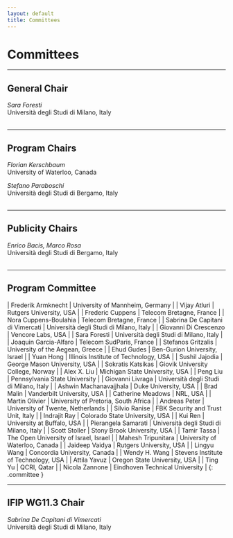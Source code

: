 ```yaml
---
layout: default
title: Committees
---
```


# Committees

--------------------------------------------------------------------------------

## General Chair
*Sara Foresti*  
Università degli Studi di Milano, Italy<br><br>

--------------------------------------------------------------------------------

## Program Chairs
*Florian Kerschbaum*  
University of Waterloo, Canada

*Stefano Paraboschi*  
Università degli Studi di Bergamo, Italy<br><br>

--------------------------------------------------------------------------------

## Publicity Chairs

*Enrico Bacis, Marco Rosa*  
Università degli Studi di Bergamo, Italy<br><br>

--------------------------------------------------------------------------------

## Program Committee

| Frederik Armknecht               | University of Mannheim, Germany          |
| Vijay Atluri                     | Rutgers University, USA                  |
| Frederic Cuppens                 | Telecom Bretagne, France                 |
| Nora Cuppens-Boulahia            | Telecom Bretagne, France                 |
| Sabrina De Capitani di Vimercati | Università degli Studi di Milano, Italy  |
| Giovanni Di Crescenzo            | Vencore Labs, USA                        |
| Sara Foresti                     | Università degli Studi di Milano, Italy  |
| Joaquin Garcia-Alfaro            | Telecom SudParis, France                 |
| Stefanos Gritzalis               | University of the Aegean, Greece         |
| Ehud Gudes                       | Ben-Gurion University, Israel            |
| Yuan Hong                        | Illinois Institute of Technology, USA    |
| Sushil Jajodia                   | George Mason University, USA             |
| Sokratis Katsikas                | Giovik University College, Norway        |
| Alex X. Liu                      | Michigan State University, USA           |
| Peng Liu                         | Pennsylvania State University            |
| Giovanni Livraga                 | Università degli Studi di Milano, Italy  |
| Ashwin Machanavajjhala           | Duke University, USA                     |
| Brad Malin                       | Vanderbilt University, USA               |
| Catherine Meadows                | NRL, USA                                 |
| Martin Olivier                   | University of Pretoria, South Africa     |
| Andreas Peter                    | University of Twente, Netherlands        |
| Silvio Ranise                    | FBK Security and Trust Unit, Italy       |
| Indrajit Ray                     | Colorado State University, USA           |
| Kui Ren                          | University at Buffalo, USA               |
| Pierangela Samarati              | Università degli Studi di Milano, Italy  |
| Scott Stoller                    | Stony Brook University, USA              |
| Tamir Tassa                      | The Open University of Israel, Israel    |
| Mahesh Tripunitara               | University of Waterloo, Canada           |
| Jaideep Vaidya                   | Rutgers University, USA                  |
| Lingyu Wang                      | Concordia University, Canada             |
| Wendy H. Wang                    | Stevens Institute of Technology, USA     |
| Attila Yavuz                     | Oregon State University, USA             |
| Ting Yu                          | QCRI, Qatar                              |
| Nicola Zannone                   | Eindhoven Technical University           |
{: .committee }

--------------------------------------------------------------------------------

## IFIP WG11.3 Chair
*Sabrina De Capitani di Vimercati*  
Università degli Studi di Milano, Italy<br><br>
